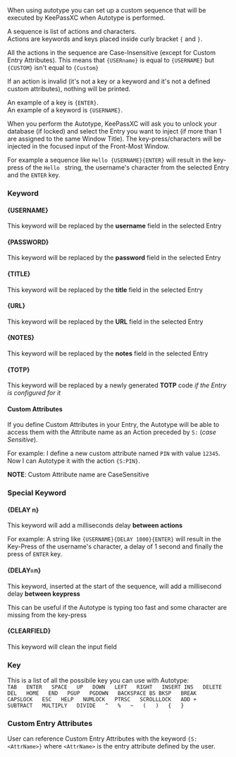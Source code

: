 When using autotype you can set up a custom sequence that will be executed by KeePassXC when Autotype is performed.

A sequence is list of actions and characters.<br/>
Actions are keywords and keys placed inside curly bracket `{` and `}`.<br/>

All the actions in the sequence are Case-Insensitive (except for Custom Entry Attributes). This means that `{USERname}` is equal to `{USERNAME}` but `{CUSTOM}` isn't equal to `{Custom}`<br/>

If an action is invalid (it's not a key or a keyword and it's not a defined custom attributes), nothing will be printed.

An example of a key is `{ENTER}`.<br/>
An example of a keyword is `{USERNAME}`.<br/>

When you perform the Autotype, KeePassXC will ask you to unlock your database (if locked) and select the Entry you want to inject (if more than 1 are assigned to the same Window Title).
The key-press/characters will be injected in the focused input of the Front-Most Window.
 
For example a sequence like `Hello {USERNAME}{ENTER}` will result in the key-press of the `Hello ` string, the username's character from the selected Entry and the `ENTER` key.

### Keyword
#### {USERNAME}
This keyword will be replaced by the **username** field in the selected Entry

#### {PASSWORD}
This keyword will be replaced by the **password** field in the selected Entry

#### {TITLE}
This keyword will be replaced by the **title** field in the selected Entry

#### {URL}
This keyword will be replaced by the **URL** field in the selected Entry

#### {NOTES}
This keyword will be replaced by the **notes** field in the selected Entry

#### {TOTP}
This keyword will be replaced by a newly generated **TOTP** code *if the Entry is configured for it*

#### Custom Attributes
If you define Custom Attributes in your Entry, the Autotype will be able to access them with the Attribute name as an Action preceded by `S:` (*case Sensitive*).

For example: I define a new custom attribute named `PIN` with value `12345`. Now I can Autotype it with the action `{S:PIN}`.

**NOTE**: Custom Attribute name are CaseSensitive

### Special Keyword
#### {DELAY n}
This keyword will add a milliseconds delay **between actions**

For example: A string like `{USERNAME}{DELAY 1000}{ENTER}` will result in the Key-Press of the username's character, a delay of 1 second and finally the press of `ENTER` key.

#### {DELAY=n}
This keyword, inserted at the start of the sequence, will add a millisecond delay **between keypress**

This can be useful if the Autotype is typing too fast and some character are missing from the key-press

#### {CLEARFIELD}
This keyword will clean the input field

### Key

This is a list of all the possibile key you can use with Autotype:<br/>
`TAB  
ENTER  
SPACE  
UP  
DOWN  
LEFT  
RIGHT  
INSERT INS  
DELETE DEL  
HOME  
END  
PGUP  
PGDOWN  
BACKSPACE BS BKSP  
BREAK  
CAPSLOCK  
ESC  
HELP  
NUMLOCK  
PTRSC  
SCROLLLOCK  
ADD +  
SUBTRACT  
MULTIPLY  
DIVIDE  
^  
%  
~  
(  
)  
{  
}`

### Custom Entry Attributes

User can reference Custom Entry Attributes with the keyword `{S:<AttrName>}` where `<AttrName>` is the entry attribute defined by the user.
